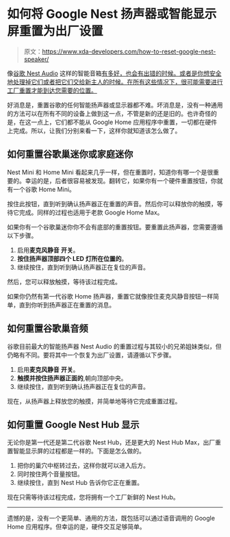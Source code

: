 # 如何将 Google Nest 扬声器或智能显示屏重置为出厂设置

> 原文：<https://www.xda-developers.com/how-to-reset-google-nest-speaker/>

像[谷歌 Nest Audio](https://www.xda-developers.com/google-nest-audio-review/) 这样的智能音箱[有多好，也会有出错的时候。或者是你想安全地处理掉它们或者把它们交给新主人的时候。在所有这些情况下，很可能需要进行工厂重置才能到达您需要的位置。](https://www.xda-developers.com/best-smart-speakers/)

好消息是，重置谷歌的任何智能扬声器或显示器都不难。坏消息是，没有一种通用的方法可以在所有不同的设备上做到这一点，不管是新的还是旧的。也许奇怪的是，在这一点上，它们都不能从 Google Home 应用程序中重置，一切都在硬件上完成。所以，让我们分别来看一下，这样你就知道该怎么做了。

## 如何重置谷歌巢迷你或家庭迷你

Nest Mini 和 Home Mini 看起来几乎一样，但在重置时，知道你有哪一个是很重要的。幸运的是，后者很容易被发现。翻转它，如果你有一个硬件重置按钮，你就有一个谷歌 Home Mini。

按住此按钮，直到听到确认扬声器正在重置的声音。然后你可以释放你的触摸，等待它完成。同样的过程也适用于老款 Google Home Max。

如果你有一个谷歌巢迷你你不会有底部的重置按钮。要重置此扬声器，您需要遵循以下步骤。

1.  启用**麦克风静音** **开关**。
2.  **按住扬声器顶部四个 LED 灯所在位置的**。
3.  继续按住，直到听到确认扬声器正在复位的声音。

然后，您可以释放触摸，等待该过程完成。

如果你仍然有第一代谷歌 Home 扬声器，重置它就像按住麦克风静音按钮一样简单，直到你听到扬声器正在重置的消息。

## 如何重置谷歌巢音频

谷歌目前最大的智能扬声器 Nest Audio 的重置过程与其较小的兄弟姐妹类似，但仍略有不同。要将其中一个恢复为出厂设置，请遵循以下步骤。

1.  启用**麦克风静音** **开关**。
2.  **触摸并按住扬声器正面的**,朝向顶部中央。
3.  继续按住，直到听到确认扬声器正在复位的声音。

现在，从扬声器上释放您的触摸，并简单地等待它完成重置过程。

## 如何重置 Google Nest Hub 显示

无论你是第一代还是第二代谷歌 Nest Hub，还是更大的 Nest Hub Max，出厂重置智能显示屏的过程都是一样的。下面是怎么做的。

1.  把你的巢穴中枢转过去，这样你就可以进入后方。
2.  同时按住两个音量按钮。
3.  继续按住，直到 Nest Hub 告诉你它正在重置。

现在只需等待该过程完成，您将拥有一个工厂新鲜的 Nest Hub。

* * *

遗憾的是，没有一个更简单、通用的方法，既包括可以通过语音调用的 Google Home 应用程序。但幸运的是，硬件交互足够简单。